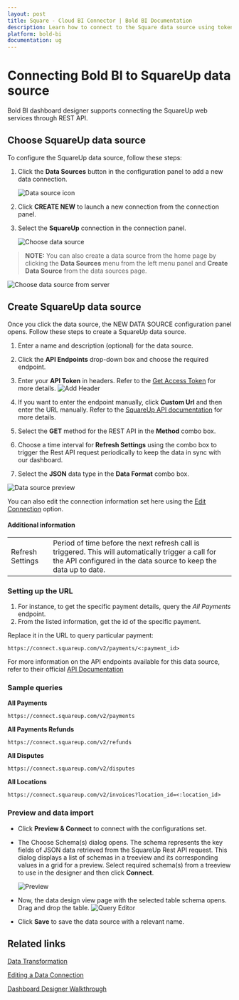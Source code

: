 ```yaml
---
layout: post
title: Square - Cloud BI Connector | Bold BI Documentation
description: Learn how to connect to the Square data source using token-based authentication through REST API endpoint with cloud-hosted Bold BI.
platform: bold-bi
documentation: ug
---
```


# Connecting Bold BI to SquareUp data source
Bold BI dashboard designer supports connecting the SquareUp web services through REST API.

## Choose SquareUp data source

To configure the SquareUp data source, follow these steps:

1. Click the **Data Sources** button in the configuration panel to add a new data connection.

   ![Data source icon](/static/assets/working-with-datasource/data-connectors/images/common/DataSourcesIcon.png)

2. Click **CREATE NEW** to launch a new connection from the connection panel.
3. Select the **SquareUp** connection in the connection panel.

   ![Choose data source](/static/assets/working-with-datasource/data-connectors/images/SquareUp/ChooseDS.png)

> **NOTE:** You can also create a data source from the home page by clicking the **Data Sources** menu from the left menu panel and **Create Data Source** from the data sources page.

   ![Choose data source from server](/static/assets/working-with-datasource/data-connectors/images/SquareUp/ChooseDS_Server.png)


## Create SquareUp data source
Once you click the data source, the NEW DATA SOURCE configuration panel opens. Follow these steps to create a SquareUp data source.
1. Enter a name and description (optional) for the data source.
2. Click the **API Endpoints** drop-down box and choose the required endpoint.
3. Enter your **API Token** in headers. Refer to the [Get Access Token](https://developer.squareup.com/docs/build-basics/access-tokens) for more details.
   ![Add Header](/static/assets/working-with-datasource/data-connectors/images/SquareUp/AddHeader.png)   
   
4. If you want to enter the endpoint manually, click **Custom Url** and then enter the URL manually. Refer to the [SquareUp API documentation](https://developer.squareup.com/reference/square) for more details.
5. Select the **GET** method for the REST API in the **Method** combo box.
6. Choose a time interval for **Refresh Settings** using the combo box to trigger the Rest API request periodically to keep the data in sync with our dashboard. 
7. Select the **JSON** data type in the **Data Format** combo box.

![Data source preview](/static/assets/working-with-datasource/data-connectors/images/SquareUp/DataSourcesView.png)

You can also edit the connection information set here using the [Edit Connection](/working-with-data-source/editing-a-data-connection/) option.

#### Additional information
<table width="600">
<tr>
<td>
Refresh Settings
</td>
<td>
Period of time before the next refresh call is triggered. This will automatically trigger a call for the API configured in the data source to keep the data up to date.
</td>
</tr>
</table>

### Setting up the URL

1. For instance, to get the specific payment details, query the <i>All Payments</i> endpoint.
2. From the listed information, get the id of the specific payment.

Replace it in the URL to query particular payment:

`https://connect.squareup.com/v2/payments/<:payment_id>`

For more information on the API endpoints available for this data source, refer to their official [API Documentation](https://developer.squareup.com/reference/square)

### Sample queries

**All Payments**

`https://connect.squareup.com/v2/payments`

**All Payments Refunds**

`https://connect.squareup.com/v2/refunds`

**All Disputes**

`https://connect.squareup.com/v2/disputes`

**All Locations**

`https://connect.squareup.com/v2/invoices?location_id=<:location_id>`

### Preview and data import
* Click **Preview & Connect** to connect with the configurations set.
* The Choose Schema(s) dialog opens. The schema represents the key fields of JSON data retrieved from the SquareUp Rest API request. This dialog displays a list of schemas in a treeview and its corresponding values in a grid for a preview. Select required schema(s) from a treeview to use in the designer and then click **Connect**.

   ![Preview](/static/assets/working-with-datasource/data-connectors/images/common/Preview.png)

* Now, the data design view page with the selected table schema opens. Drag and drop the table.
   ![Query Editor](/static/assets/working-with-datasource/data-connectors/images/common/QueryEditor.png)

* Click **Save** to save the data source with a relevant name.

## Related links
[Data Transformation](/working-with-data-source/transforming-data/joining-table/)

[Editing a Data Connection](/working-with-data-source/editing-a-data-connection/)   

[Dashboard Designer Walkthrough](/cloud-bi/getting-started/bold-bi-walk-through/)
